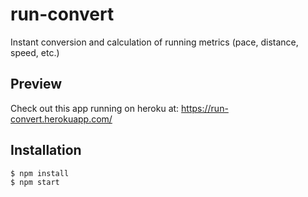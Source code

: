 # run-convert
Instant conversion and calculation of running metrics (pace, distance, speed, etc.)

## Preview
Check out this app running on heroku at: https://run-convert.herokuapp.com/

## Installation

```bash
$ npm install
$ npm start
```
